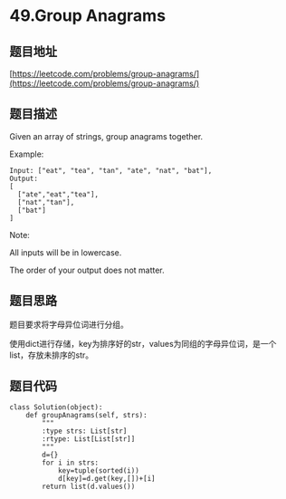 49.Group Anagrams
=================

题目地址
-------
[https://leetcode.com/problems/group-anagrams/](https://leetcode.com/problems/group-anagrams/)


题目描述
-------
Given an array of strings, group anagrams together.

Example:
```
Input: ["eat", "tea", "tan", "ate", "nat", "bat"],
Output:
[
  ["ate","eat","tea"],
  ["nat","tan"],
  ["bat"]
]
```
Note:

All inputs will be in lowercase.

The order of your output does not matter.

题目思路
-------

题目要求将字母异位词进行分组。

使用dict进行存储，key为排序好的str，values为同组的字母异位词，是一个list，存放未排序的str。

题目代码
-------
```
class Solution(object):
    def groupAnagrams(self, strs):
        """
        :type strs: List[str]
        :rtype: List[List[str]]
        """
        d={}
        for i in strs:
            key=tuple(sorted(i))
            d[key]=d.get(key,[])+[i]
        return list(d.values())
```
